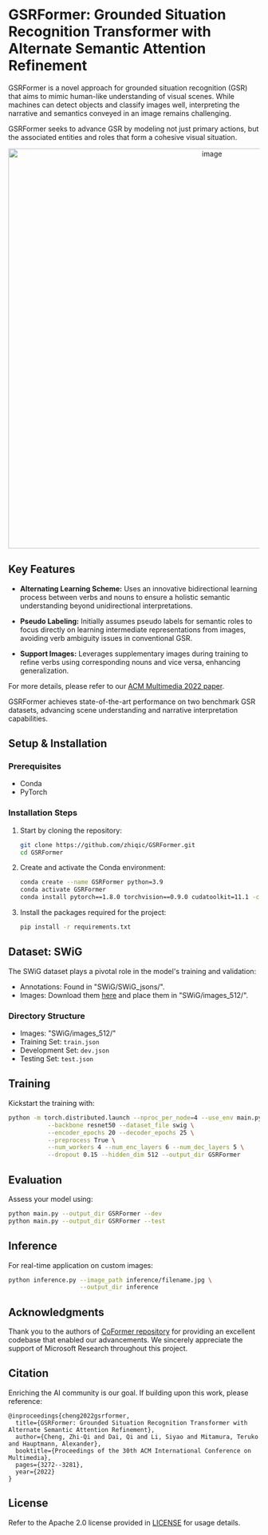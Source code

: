 # GSRFormer: Grounded Situation Recognition Transformer with Alternate Semantic Attention Refinement

GSRFormer is a novel approach for grounded situation recognition (GSR) that aims to mimic human-like understanding of visual scenes. While machines can detect objects and classify images well, interpreting the narrative and semantics conveyed in an image remains challenging. 

GSRFormer seeks to advance GSR by modeling not just primary actions, but the associated entities and roles that form a cohesive visual situation.


<div align="center">
   <img width="801" alt="image" src="https://github.com/zhiqic/GSRFormer/assets/65300431/716c7cce-7316-4424-af50-b67cd2b02382">
</div>


## Key Features

- **Alternating Learning Scheme:** Uses an innovative bidirectional learning process between verbs and nouns to ensure a holistic semantic understanding beyond unidirectional interpretations.

- **Pseudo Labeling:** Initially assumes pseudo labels for semantic roles to focus directly on learning intermediate representations from images, avoiding verb ambiguity issues in conventional GSR. 

- **Support Images:** Leverages supplementary images during training to refine verbs using corresponding nouns and vice versa, enhancing generalization.

For more details, please refer to our [ACM Multimedia 2022 paper](https://arxiv.org/abs/2208.08965).

GSRFormer achieves state-of-the-art performance on two benchmark GSR datasets, advancing scene understanding and narrative interpretation capabilities.


## Setup & Installation

### Prerequisites
- Conda
- PyTorch

### Installation Steps
1. Start by cloning the repository:
   ```bash
   git clone https://github.com/zhiqic/GSRFormer.git
   cd GSRFormer
   ```
2. Create and activate the Conda environment:
   ```bash
   conda create --name GSRFormer python=3.9              
   conda activate GSRFormer
   conda install pytorch==1.8.0 torchvision==0.9.0 cudatoolkit=11.1 -c pytorch -c conda-forge
   ```
3. Install the packages required for the project:
   ```bash
   pip install -r requirements.txt                   
   ```

## Dataset: SWiG
The SWiG dataset plays a pivotal role in the model's training and validation:

- Annotations: Found in "SWiG/SWiG_jsons/".
- Images: Download them [here](https://swig-data-weights.s3.us-east-2.amazonaws.com/images_512.zip) and place them in "SWiG/images_512/".

### Directory Structure
- Images: "SWiG/images_512/"
- Training Set: `train.json`
- Development Set: `dev.json`
- Testing Set: `test.json`

## Training
Kickstart the training with:
```bash
python -m torch.distributed.launch --nproc_per_node=4 --use_env main.py \
           --backbone resnet50 --dataset_file swig \
		   --encoder_epochs 20 --decoder_epochs 25 \
           --preprocess True \
           --num_workers 4 --num_enc_layers 6 --num_dec_layers 5 \
           --dropout 0.15 --hidden_dim 512 --output_dir GSRFormer
```

## Evaluation
Assess your model using:
```bash
python main.py --output_dir GSRFormer --dev
python main.py --output_dir GSRFormer --test
```

## Inference
For real-time application on custom images:
```bash
python inference.py --image_path inference/filename.jpg \
                    --output_dir inference
```
## Acknowledgments

Thank you to the authors of [CoFormer repository](https://github.com/jhcho99/CoFormer) for providing an excellent codebase that enabled our advancements. We sincerely appreciate the support of Microsoft Research throughout this project.


## Citation
Enriching the AI community is our goal. If building upon this work, please reference:
```
@inproceedings{cheng2022gsrformer,
  title={GSRFormer: Grounded Situation Recognition Transformer with Alternate Semantic Attention Refinement},
  author={Cheng, Zhi-Qi and Dai, Qi and Li, Siyao and Mitamura, Teruko and Hauptmann, Alexander},
  booktitle={Proceedings of the 30th ACM International Conference on Multimedia},
  pages={3272--3281},
  year={2022}
}
```

## License
Refer to the Apache 2.0 license provided in [LICENSE](LICENSE) for usage details.
